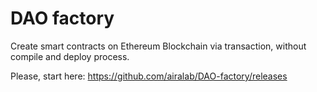 # DAO factory

Сreate smart contracts on Ethereum Blockchain via transaction, without compile and deploy process. 

Please, start here: https://github.com/airalab/DAO-factory/releases
